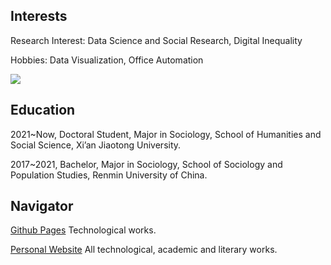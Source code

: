 ## Interests

Research Interest: Data Science and Social Research, Digital Inequality

Hobbies: Data Visualization, Office Automation

<img align="center" src="https://github-readme-stats.vercel.app/api/top-langs/?username=hedaozi&layout=compact">

## Education

2021~Now, Doctoral Student, Major in Sociology, School of Humanities and Social Science, Xi’an Jiaotong University.

2017~2021, Bachelor, Major in Sociology, School of Sociology and Population Studies, Renmin University of China.

## Navigator

[Github Pages](https://hedaozi.github.io/) Technological works.

[Personal Website](https://hedaozi.com/) All technological, academic and literary works.
